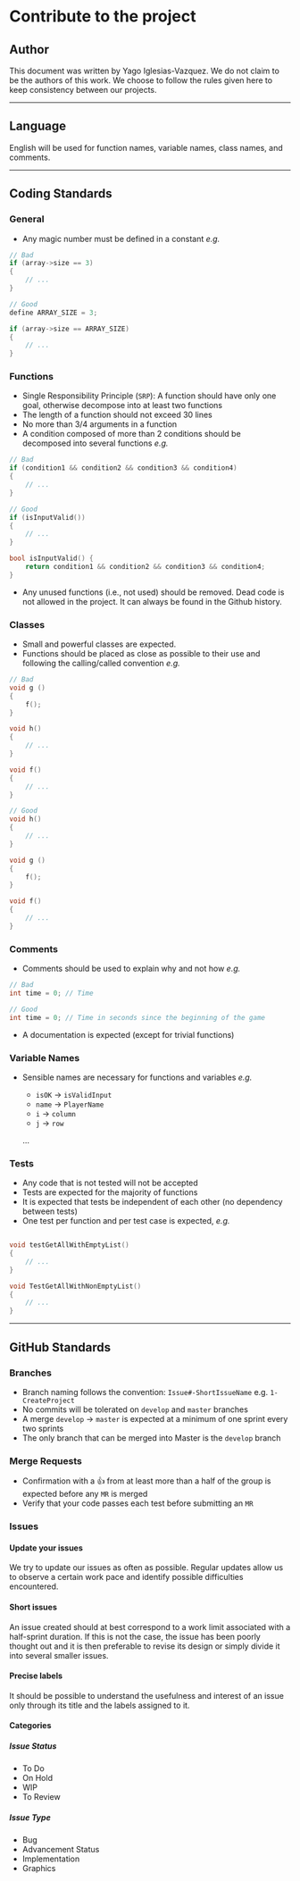 # Contribute to the project

## Author

This document was written by Yago Iglesias-Vazquez. We do not claim to be the authors of this work.
We choose to follow the rules given here to keep consistency between our projects.

---

## Language

English will be used for function names, variable names, class names, and comments.

---

## Coding Standards

### General

- Any magic number must be defined in a constant _e.g._

```c
// Bad
if (array->size == 3)
{
    // ...
}

// Good
define ARRAY_SIZE = 3;

if (array->size == ARRAY_SIZE)
{
    // ...
}

```

### Functions

- Single Responsibility Principle (`SRP`): A function should have only one goal, otherwise decompose into at least two functions
- The length of a function should not exceed 30 lines
- No more than 3/4 arguments in a function
- A condition composed of more than 2 conditions should be decomposed into several functions _e.g._

```c
// Bad
if (condition1 && condition2 && condition3 && condition4)
{
    // ...
}

// Good
if (isInputValid())
{
    // ...
}

bool isInputValid() {
    return condition1 && condition2 && condition3 && condition4;
}
```

- Any unused functions (i.e., not used) should be removed. Dead code is not allowed in the project. It can always be found in the Github history.

### Classes

- Small and powerful classes are expected.
- Functions should be placed as close as possible to their use and following the calling/called convention _e.g._

```c
// Bad
void g ()
{
    f();
}

void h()
{
    // ...
}

void f()
{
    // ...
}

// Good
void h()
{
    // ...
}

void g ()
{
    f();
}

void f()
{
    // ...
}

```

### Comments

- Comments should be used to explain why and not how _e.g._

```c
// Bad
int time = 0; // Time

// Good
int time = 0; // Time in seconds since the beginning of the game

```

- A documentation is expected (except for trivial functions)

### Variable Names

- Sensible names are necessary for functions and variables _e.g._

  - `isOK` -> `isValidInput`
  - `name` -> `PlayerName`
  - `i` -> `column`
  - `j` -> `row`

  ...

### Tests

- Any code that is not tested will not be accepted
- Tests are expected for the majority of functions
- It is expected that tests be independent of each other (no dependency between tests)
- One test per function and per test case is expected, _e.g._

```c

void testGetAllWithEmptyList()
{
    // ...
}

void TestGetAllWithNonEmptyList()
{
    // ...
}
```

---

## GitHub Standards

### Branches

- Branch naming follows the convention: `Issue#-ShortIssueName` e.g. `1-CreateProject`
- No commits will be tolerated on `develop` and `master` branches
- A merge `develop` -> `master` is expected at a minimum of one sprint every two sprints
- The only branch that can be merged into Master is the `develop` branch

### Merge Requests

- Confirmation with a 👍 from at least more than a half of the group is expected before any `MR` is merged
- Verify that your code passes each test before submitting an `MR`

### Issues

#### Update your issues

We try to update our issues as often as possible. Regular updates allow us to observe a certain work pace and identify possible difficulties encountered.

#### Short issues

An issue created should at best correspond to a work limit associated with a half-sprint duration. If this is not the case, the issue has been poorly thought out and it is then preferable to revise its design or simply divide it into several smaller issues.

#### Precise labels

It should be possible to understand the usefulness and interest of an issue only through its title and the labels assigned to it.

#### Categories

##### Issue Status

- To Do
- On Hold
- WIP
- To Review

##### Issue Type

- Bug
- Advancement Status
- Implementation
- Graphics

